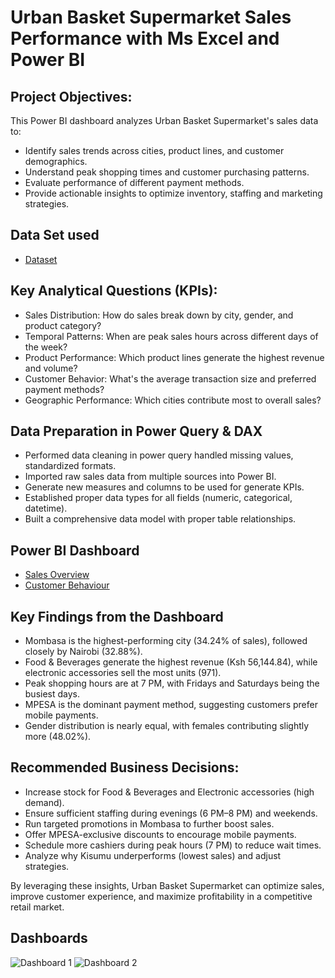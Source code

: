# Urban Basket Supermarket Sales Performance with Ms Excel and Power BI
## Project Objectives:
This Power BI dashboard analyzes Urban Basket Supermarket's sales data to:
 - Identify sales trends across cities, product lines, and customer demographics.
 - Understand peak shopping times and customer purchasing patterns.
 - Evaluate performance of different payment methods.
 - Provide actionable insights to optimize inventory, staffing and marketing strategies.

## Data Set used
- <a href="https://github.com/gideonomwami/Ms-Excel-and-Power-BI-Supermarket-Sales-project/blob/main/Urban%20Basket%20Supermarket%20sales.xlsx">Dataset</a>

## Key Analytical Questions (KPIs):
- Sales Distribution: How do sales break down by city, gender, and product category?
- Temporal Patterns: When are peak sales hours across different days of the week?
-	Product Performance: Which product lines generate the highest revenue and volume?
-	Customer Behavior: What's the average transaction size and preferred payment methods?
-	Geographic Performance: Which cities contribute most to overall sales?

## Data Preparation in Power Query & DAX
-	Performed data cleaning in power query handled missing values, standardized formats.
-	Imported raw sales data from multiple sources into Power BI.
-	Generate new measures and columns to be used for generate KPIs.
-	Established proper data types for all fields (numeric, categorical, datetime).
-	Built a comprehensive data model with proper table relationships.

## Power BI Dashboard 
- <a href="https://github.com/gideonomwami/Ms-Excel-and-Power-BI-Supermarket-Sales-project/blob/main/Dashboard%201.png">Sales Overview</a>
- <a href="https://github.com/gideonomwami/Ms-Excel-and-Power-BI-Supermarket-Sales-project/blob/main/Dashboard%202.png">Customer Behaviour</a>

## Key Findings from the Dashboard
- Mombasa is the highest-performing city (34.24% of sales), followed closely by Nairobi (32.88%).
-	Food & Beverages generate the highest revenue (Ksh 56,144.84), while electronic accessories sell the most units (971).
-	Peak shopping hours are at 7 PM, with Fridays and Saturdays being the busiest days.
-	MPESA is the dominant payment method, suggesting customers prefer mobile payments.
-	Gender distribution is nearly equal, with females contributing slightly more (48.02%).

## Recommended Business Decisions:
-	Increase stock for Food & Beverages and Electronic accessories (high demand).
-	Ensure sufficient staffing during evenings (6 PM–8 PM) and weekends.
-	Run targeted promotions in Mombasa to further boost sales.
-	Offer MPESA-exclusive discounts to encourage mobile payments.
-	Schedule more cashiers during peak hours (7 PM) to reduce wait times.
-	Analyze why Kisumu underperforms (lowest sales) and adjust strategies.

By leveraging these insights, Urban Basket Supermarket can optimize sales, improve customer experience, and maximize profitability in a competitive retail market.

## Dashboards 
![Dashboard 1](https://github.com/user-attachments/assets/c288cf84-a0b5-440f-81f1-2c9d587b2070)
![Dashboard 2](https://github.com/user-attachments/assets/ec262063-deee-46fe-866f-455d6d8c008a)



